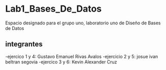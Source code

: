 # Lab1_Bases_De_Datos
Espacio designado para el grupo uno, laboratorio uno de Diseño de Bases de Datos

## integrantes
-ejercico 1 y 4: Gustavo Emanuel Rivas Avalos
-ejercicio 2 y 5: josue ivan beltran segovia
-ejercico 3 y 6: Kevin Alexander Cruz

